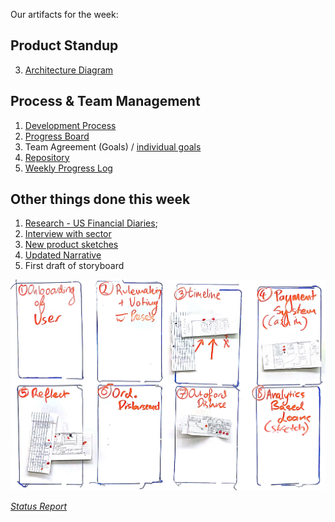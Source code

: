 Our artifacts for the week:

## Product Standup

3. [Architecture Diagram](https://github.com/Cash-Economy/BMGF/blob/master/Artifacts/elements/architecture-diagram/Architecture%20Diagram.md)

## Process & Team Management

1. [Development Process](https://github.com/Cash-Economy/BMGF/blob/master/process/Weekly%20development%20process.md)
2. [Progress Board](https://github.com/Cash-Economy/BMGF/issues)
3. Team Agreement (Goals) / [individual goals](https://github.com/Cash-Economy/BMGF/tree/master/Artifacts/elements/goals)
4. [Repository](https://github.com/Cash-Economy/BMGF/blob/master/Artifacts/Artifact%20Pack%203.md)
4. [Weekly Progress Log](https://github.com/Cash-Economy/BMGF/blob/master/process/Weekly%20Progress%20Log.md)

## Other things done this week

1. [Research - US Financial Diaries](https://github.com/Cash-Economy/BMGF/blob/master/research/US%20Financial%20Diaries%20-%20summary%20of%20families.md);
2. [Interview with sector](https://github.com/Cash-Economy/BMGF/blob/master/research/Vox%20Populi.md)
3. [New product sketches](https://github.com/Cash-Economy/BMGF/tree/master/Artifacts/elements/product-sketches/post-research)
4. [Updated Narrative](https://github.com/Cash-Economy/BMGF/blob/master/Artifacts/elements/Narrative.md)
5. First draft of storyboard

![Storyboard](https://github.com/Cash-Economy/BMGF/blob/master/Artifacts/elements/storyboard/Storyboard%20v1.jpg?raw=true "Version 1 of Storyboard")


[*Status Report*](https://github.com/Cash-Economy/BMGF/blob/master/Artifacts/Status-Report/Status%20Report%203.md)


